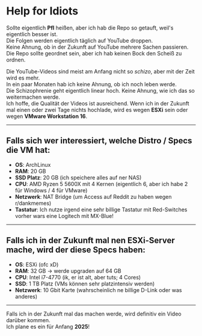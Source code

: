 # Help for Idiots

Sollte eigentlich **PfI** heißen, aber ich hab die Repo so getauft, weil's eigentlich besser ist.  
Die Folgen werden eigentlich täglich auf YouTube droppen.  
Keine Ahnung, ob in der Zukunft auf YouTube mehrere Sachen passieren.  
Die Repo sollte geordnet sein, aber ich hab keinen Bock den Scheiß zu ordnen.

Die YouTube-Videos sind meist am Anfang nicht so *schizo*, aber mit der Zeit wird es mehr.  
In ein paar Monaten hab ich keine Ahnung, ob ich noch leben werde.  
Die Schizophrenie geht eigentlich linear hoch. Keine Ahnung, wie ich das so weitermachen werde.  
Ich hoffe, die Qualität der Videos ist ausreichend. Wenn ich in der Zukunft mal einen oder zwei Tage nichts hochlade, wird es wegen **ESXi** sein oder wegen **VMware Workstation 16**.

---

## Falls sich wer interessiert, welche Distro / Specs die VM hat:

- **OS**: ArchLinux  
- **RAM**: 20 GB  
- **SSD Platz**: 20 GB (ich speichere alles auf ner NAS)  
- **CPU**: AMD Ryzen 5 5600X mit 4 Kernen (eigentlich 6, aber ich habe 2 für Windows / 4 für VMware)  
- **Netzwerk**: NAT Bridge (um Access auf Reddit zu haben wegen r/dankmemes)
- **Tastatur**: Ich nutze irgend eine sehr billige Tastatur mit Red-Switches vorher wars eine Logitech mit MX-Blue!
---

## Falls ich in der Zukunft mal nen ESXi-Server mache, wird der diese Specs haben:

- **OS**: ESXi (ofc xD)  
- **RAM**: 32 GB → werde upgraden auf 64 GB  
- **CPU**: Intel i7-4770 (ik, er ist alt, aber tuts; 4 Cores)  
- **SSD**: 1 TB Platz (VMs können sehr platzintensiv werden)  
- **Netzwerk**: 10 Gbit Karte (wahrscheinlich ne billige D-Link oder was anderes)

---

Falls ich in der Zukunft mal das machen werde, wird definitiv ein Video darüber kommen.  
Ich plane es ein für Anfang **2025**!
